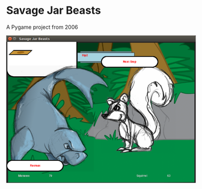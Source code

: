 Savage Jar Beasts
=================

A Pygame project from 2006

![Screenshot](sjbeast_screenshot.png)

